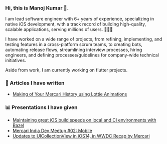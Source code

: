 ### Hi, this is Manoj Kumar 👋.

I am lead software engineer with 6+ years of experience, specializing in native iOS development, with a track record of building high-quality, scalable applications, serving millions of users. 👨🏻‍💻

I have worked on a wide range of projects, from refining, implementing, and testing features in a cross-platform scrum teams, to creating bots, automating release flows, streamlining interview processes, hiring engineers, and defining processes/guidelines for company-wide technical initiatives.



Aside from work, I am currently working on flutter projects. 

<!-- Articles -->
### 📝 Articles I have written
- [Making of Your Mercari History using Lottie Animations](https://engineering.mercari.com/en/blog/entry/20231222-making-of-your-mercari-history/)

<!-- Presentations -->
### 📊 Presentations I have given
- [Maintaining great iOS build speeds on local and CI environments with Bazel](https://speakerdeck.com/manoj036/maintaining-great-ios-build-speeds-on-local-and-ci-environments-with-bazel)
- [Mercari India Dev Meetup #02: Mobile](https://about.in.mercari.com/news/mercari-india-dev-meetup-02-mobile/)
- [Updates to UICollectionView in iOS14, in WWDC Recap by Mercari](https://speakerdeck.com/manoj036/updates-to-collectionview-in-ios14)